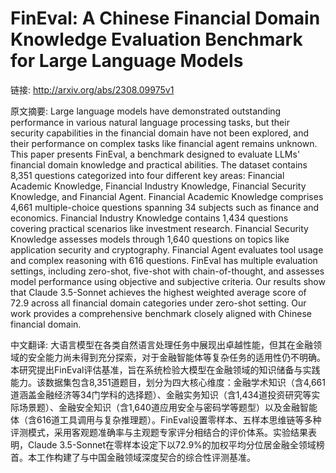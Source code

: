 # FinEval: A Chinese Financial Domain Knowledge Evaluation Benchmark for Large Language Models

链接: http://arxiv.org/abs/2308.09975v1

原文摘要:
Large language models have demonstrated outstanding performance in various
natural language processing tasks, but their security capabilities in the
financial domain have not been explored, and their performance on complex tasks
like financial agent remains unknown. This paper presents FinEval, a benchmark
designed to evaluate LLMs' financial domain knowledge and practical abilities.
The dataset contains 8,351 questions categorized into four different key areas:
Financial Academic Knowledge, Financial Industry Knowledge, Financial Security
Knowledge, and Financial Agent. Financial Academic Knowledge comprises 4,661
multiple-choice questions spanning 34 subjects such as finance and economics.
Financial Industry Knowledge contains 1,434 questions covering practical
scenarios like investment research. Financial Security Knowledge assesses
models through 1,640 questions on topics like application security and
cryptography. Financial Agent evaluates tool usage and complex reasoning with
616 questions. FinEval has multiple evaluation settings, including zero-shot,
five-shot with chain-of-thought, and assesses model performance using objective
and subjective criteria. Our results show that Claude 3.5-Sonnet achieves the
highest weighted average score of 72.9 across all financial domain categories
under zero-shot setting. Our work provides a comprehensive benchmark closely
aligned with Chinese financial domain.

中文翻译:
大语言模型在各类自然语言处理任务中展现出卓越性能，但其在金融领域的安全能力尚未得到充分探索，对于金融智能体等复杂任务的适用性仍不明确。本研究提出FinEval评估基准，旨在系统检验大模型在金融领域的知识储备与实践能力。该数据集包含8,351道题目，划分为四大核心维度：金融学术知识（含4,661道涵盖金融经济等34门学科的选择题）、金融实务知识（含1,434道投资研究等实际场景题）、金融安全知识（含1,640道应用安全与密码学等题型）以及金融智能体（含616道工具调用与复杂推理题）。FinEval设置零样本、五样本思维链等多种评测模式，采用客观题准确率与主观题专家评分相结合的评价体系。实验结果表明，Claude 3.5-Sonnet在零样本设定下以72.9%的加权平均分位居金融全领域榜首。本工作构建了与中国金融领域深度契合的综合性评测基准。
